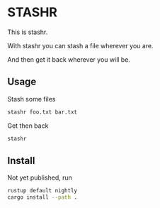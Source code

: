 # STASHR

This is stashr.

With stashr you can stash a file wherever you are.

And then get it back wherever you will be.

## Usage

Stash some files

```bash
stashr foo.txt bar.txt
```

Get then back

```bash
stashr
```

## Install

Not yet published, run

```bash
rustup default nightly 
cargo install --path .
```

